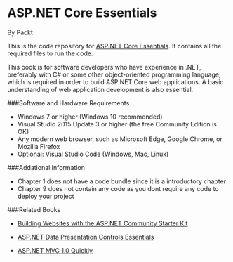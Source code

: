 # ASP.NET Core Essentials

By Packt



This is the code repository for [ASP.NET Core Essentials](https://www.packtpub.com/web-development/aspnet-core-essentials?utm_source=github&utm_medium=repository&utm_campaign=9781785889158). It contains all the required files to run the code.



This book is for software developers who have experience in .NET, preferably with C# or
some other object-oriented programming language, which is required in order to build
ASP.NET Core web applications. A basic understanding of web application development is
also essential.




###Software and Hardware Requirements

* Windows 7 or higher (Windows 10 recommended)
* Visual Studio 2015 Update 3 or higher (the free Community Edition is OK)
* Any modern web browser, such as Microsoft Edge, Google Chrome, or Mozilla Firefox
* Optional: Visual Studio Code (Windows, Mac, Linux)


###Addational Information

* Chapter 1 does not have a code bundle since it is a introductory chapter
* Chapter 9 does not contain any code as you dont require any code to deploy your project


###Related Books

* [Building Websites with the ASP.NET Community Starter Kit](https://www.packtpub.com/web-development/building-websites-aspnet-community-starter-kit?utm_source=github&utm_medium=repository&utm_campaign=9781904811008)

* [ASP.NET Data Presentation Controls Essentials](https://www.packtpub.com/web-development/aspnet-data-presentation-controls-essentials?utm_source=github&utm_medium=repository&utm_campaign=9781847193957)
* [ASP.NET MVC 1.0 Quickly](https://www.packtpub.com/application-development/aspnet-mvc-10-quickly?utm_source=github&utm_medium=repository&utm_campaign=9781847197542)
